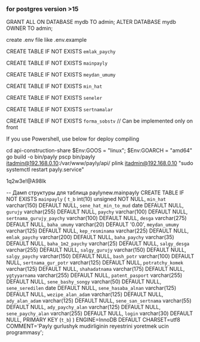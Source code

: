 ### for postgres version >15

GRANT ALL ON DATABASE mydb TO admin;
ALTER DATABASE mydb OWNER TO admin;

create .env file like .env.example

CREATE TABLE IF NOT EXISTS `emlak_paychy`

CREATE TABLE IF NOT EXISTS `mainpayly`

CREATE TABLE IF NOT EXISTS `meydan_umumy`

CREATE TABLE IF NOT EXISTS `min_hat`

CREATE TABLE IF NOT EXISTS `seneler`

CREATE TABLE IF NOT EXISTS `sertnamalar`

CREATE TABLE IF NOT EXISTS `forma_sobstv` // Can be implemented only on front

If you use Powershell, use below for deploy compiling

cd api-construction-share
$Env:GOOS = "linux"; $Env:GOARCH = "amd64"
go build -o bin/payly
pscp bin/payly itadmin@192.168.0.10:/var/www/payly/api/
plink itadmin@192.168.0.10 "sudo systemctl restart payly.service"

1q2w3e!@A98lk

-- Дамп структуры для таблица paylynew.mainpayly
CREATE TABLE IF NOT EXISTS `mainpayly` (
`t_b` int(10) unsigned NOT NULL,
`min_hat` varchar(150) DEFAULT NULL,
`sene_hat_min_to_mud` date DEFAULT NULL,
`gurujy` varchar(255) DEFAULT NULL,
`paychy` varchar(100) DEFAULT NULL,
`sertnama_gurujy_paychy` varchar(100) DEFAULT NULL,
`desga` varchar(275) DEFAULT NULL,
`baha_umumy` varchar(20) DEFAULT '0.00',
`meydan_umumy` varchar(125) DEFAULT NULL,
`kep_resminama` varchar(225) DEFAULT NULL,
`emlak_paychy` varchar(200) DEFAULT NULL,
`baha_paychy` varchar(35) DEFAULT NULL,
`baha_1m2_paychy` varchar(25) DEFAULT NULL,
`salgy_desga` varchar(255) DEFAULT NULL,
`salgy_gurujy` varchar(150) DEFAULT NULL,
`salgy_paychy` varchar(150) DEFAULT NULL,
`bash_potr` varchar(100) DEFAULT NULL,
`sertnama_gur_potr` varchar(125) DEFAULT NULL,
`potratchy_komek` varchar(125) DEFAULT NULL,
`shahadatnama` varchar(175) DEFAULT NULL,
`ygtyyarnama` varchar(255) DEFAULT NULL,
`patent_pasport` varchar(255) DEFAULT NULL,
`sene_bashy_songy` varchar(50) DEFAULT NULL,
`sene_seredilen` date DEFAULT NULL,
`sene_hasaba_alnan` varchar(125) DEFAULT NULL,
`wezipe_alan_adam` varchar(125) DEFAULT NULL,
`ady_alan_adam` varchar(125) DEFAULT NULL,
`sene_san_sertnama` varchar(55) DEFAULT NULL,
`ady_paychy_alan` varchar(125) DEFAULT NULL,
`sene_paychy_alan` varchar(255) DEFAULT NULL,
`login` varchar(30) DEFAULT NULL,
PRIMARY KEY (`t_b`)
) ENGINE=InnoDB DEFAULT CHARSET=utf8 COMMENT='Payly gurlushyk mudirliginin reyestrini yoretmek ucin programmasy';
